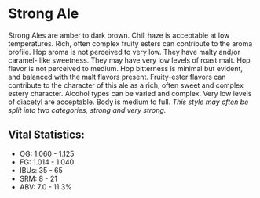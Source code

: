 # Strong Ale

Strong Ales are amber to dark brown. Chill haze is acceptable at low temperatures. Rich, often complex fruity esters can contribute to the aroma profile. Hop aroma is not perceived to very low. They have malty and/or caramel- like sweetness. They may have very low levels of roast malt. Hop flavor is not perceived to medium. Hop bitterness is minimal but evident, and balanced with the malt flavors present. Fruity-ester flavors can contribute to the character of this ale as a rich, often sweet and complex estery character. Alcohol types can be varied and complex. Very low levels of diacetyl are acceptable. Body is medium to full. _This style may often be split into two categories, strong and very strong._

## Vital Statistics:

- OG: 1.060 - 1.125
- FG: 1.014 - 1.040
- IBUs: 35 - 65
- SRM: 8 - 21
- ABV: 7.0 - 11.3%
